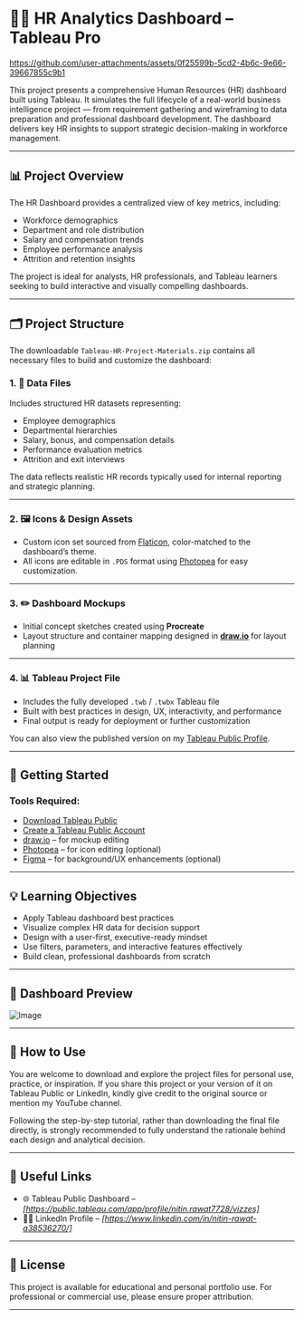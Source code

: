 # 🧑‍💼 HR Analytics Dashboard – Tableau Pro

https://github.com/user-attachments/assets/0f25599b-5cd2-4b6c-9e66-39667855c9b1




This project presents a comprehensive Human Resources (HR) dashboard built using Tableau. It simulates the full lifecycle of a real-world business intelligence project — from requirement gathering and wireframing to data preparation and professional dashboard development. The dashboard delivers key HR insights to support strategic decision-making in workforce management.

---

## 📊 Project Overview

The HR Dashboard provides a centralized view of key metrics, including:

- Workforce demographics  
- Department and role distribution  
- Salary and compensation trends  
- Employee performance analysis  
- Attrition and retention insights  

The project is ideal for analysts, HR professionals, and Tableau learners seeking to build interactive and visually compelling dashboards.

---

## 🗂 Project Structure

The downloadable `Tableau-HR-Project-Materials.zip` contains all necessary files to build and customize the dashboard:

### 1. 📁 Data Files
Includes structured HR datasets representing:
- Employee demographics  
- Departmental hierarchies  
- Salary, bonus, and compensation details  
- Performance evaluation metrics  
- Attrition and exit interviews

The data reflects realistic HR records typically used for internal reporting and strategic planning.

---

### 2. 🖼 Icons & Design Assets
- Custom icon set sourced from [Flaticon](https://www.flaticon.com/), color-matched to the dashboard’s theme.
- All icons are editable in `.PDS` format using [Photopea](https://www.photopea.com/) for easy customization.

---

### 3. ✏️ Dashboard Mockups
- Initial concept sketches created using **Procreate**
- Layout structure and container mapping designed in **[draw.io](https://draw.io/)** for layout planning

---

### 4. 📊 Tableau Project File
- Includes the fully developed `.twb` / `.twbx` Tableau file
- Built with best practices in design, UX, interactivity, and performance
- Final output is ready for deployment or further customization

You can also view the published version on my [Tableau Public Profile](#).

---

## 🔧 Getting Started

### Tools Required:
- [Download Tableau Public](https://public.tableau.com/en-us/s/)
- [Create a Tableau Public Account](https://public.tableau.com/s/)
- [draw.io](https://draw.io/) – for mockup editing
- [Photopea](https://www.photopea.com/) – for icon editing (optional)
- [Figma](https://www.figma.com/) – for background/UX enhancements (optional)

---

## 💡 Learning Objectives

- Apply Tableau dashboard best practices  
- Visualize complex HR data for decision support  
- Design with a user-first, executive-ready mindset  
- Use filters, parameters, and interactive features effectively  
- Build clean, professional dashboards from scratch

---

## 📸 Dashboard Preview



![Image](https://github.com/user-attachments/assets/4e10b75f-b414-4461-b0de-90f70e2136c7)


---

## 🙌 How to Use

You are welcome to download and explore the project files for personal use, practice, or inspiration. If you share this project or your version of it on Tableau Public or LinkedIn, kindly give credit to the original source or mention my YouTube channel.

Following the step-by-step tutorial, rather than downloading the final file directly, is strongly recommended to fully understand the rationale behind each design and analytical decision.

---

## 🔗 Useful Links

- 🌐 Tableau Public Dashboard – *[https://public.tableau.com/app/profile/nitin.rawat7728/vizzes]*  
- 🧑‍💼 LinkedIn Profile – *[https://www.linkedin.com/in/nitin-rawat-a38536270/]*  

---

## 📜 License

This project is available for educational and personal portfolio use. For professional or commercial use, please ensure proper attribution.

---

